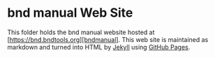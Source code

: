 # bnd manual Web Site

This folder holds the bnd manual website hosted at [https://bnd.bndtools.org][bndmanual].
This web site is maintained as markdown and turned into HTML by [Jekyll][jekyll]
using [GitHub Pages](https://help.github.com/articles/what-are-github-pages/).

[bndmanual]: https://bnd.bndtools.org
[jekyll]: https://jekyllrb.com/
